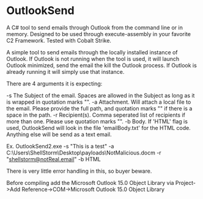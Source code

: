 # OutlookSend
A C# tool to send emails through Outlook from the command line or in memory.  Designed to be used through execute-assembly in your favorite C2 Framework.  Tested with Cobalt Strike.

A simple tool to send emails through the locally installed instance of Outlook.  If Outlook is not running when the tool is used, it will launch Outlook minimized, send the email the kill the Outlook process.  If Outlook is already running it will simply use that instance.

There are 4 arguments it is expecting:

-s The Subject of the email.  Spaces are allowed in the Subject as long as it is wrapped in quotation marks "".
-a Attachment.  Will attach a local file to the email.  Please provide the full path, and quotation marks "" if there is a space in the path.
-r Recipient(s).  Comma seperated list of recipients if more than one.  Please use quotation marks "".
-b Body.  If 'HTML' flag is used, OutlookSend will look in the file 'emailBody.txt' for the HTML code.  Anything else will be send as a text email.

Ex.  OutlookSend2.exe -s "This is a test" -a C:\Users\ShellStorm\Desktop\payloads\NotMalicious.docm -r "shellstorm@notReal.email" -b HTML

There is very little error handling in this, so buyer beware.

Before compiling add the Microsoft Outlook 15.0 Object Library via Project->Add Reference->COM->Microsoft Outlook 15.0 Object Library
